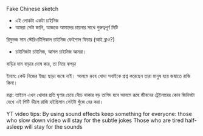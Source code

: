Fake Chinese sketch

- এই লোকটা একটা চাইনিজ
- আমরা সেটা জানি, আজকে আমাদের চায়নার সাথে গুরুত্বপূর্ণ মিটি

রিমুভজ সাম স্টেরিওটিপিকাল চাইনিজ ফেইশাল ফিচার (আই ব্রাও?)
- চাইনিজটা চাইনিজ, আসল চাইনিজ আমরা।



বাড়ির দাম বাড়ার দোষ কার, তা নিয়ে ঝগড়া





ইমাম: কেউ নিজের ইচ্ছা ছাড়া জন্মে নাই। আলমে রুহে খোদা সবাইকে প্রশ্ন করেছেন তারা মানুষ হয়ে জন্মাতে রাজি কিনা।

রত্না: তাইলে এখন খোদার প্রতি ঘৃণার চেয়ে বেঁচে থাকার বড় তাগিদ হবে আলমে রূহে জীবনের ট্রেইলারের কোন জিনিষটা দেখে এই শিটি ডীলে রাজি হইছিলাম সেইটা খুঁজে বের করা।




YT video tips:
By using sound effects keep something for everyone:
those who slow down video will stay for the subtle jokes
Those who are tired half-asleep will stay for the sounds